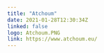 ```yaml
---
title: "Atchoum"
date: 2021-01-28T12:30:34Z
linked: false
logo: Atchoum.PNG
link: https://www.atchoum.eu/
---
```

